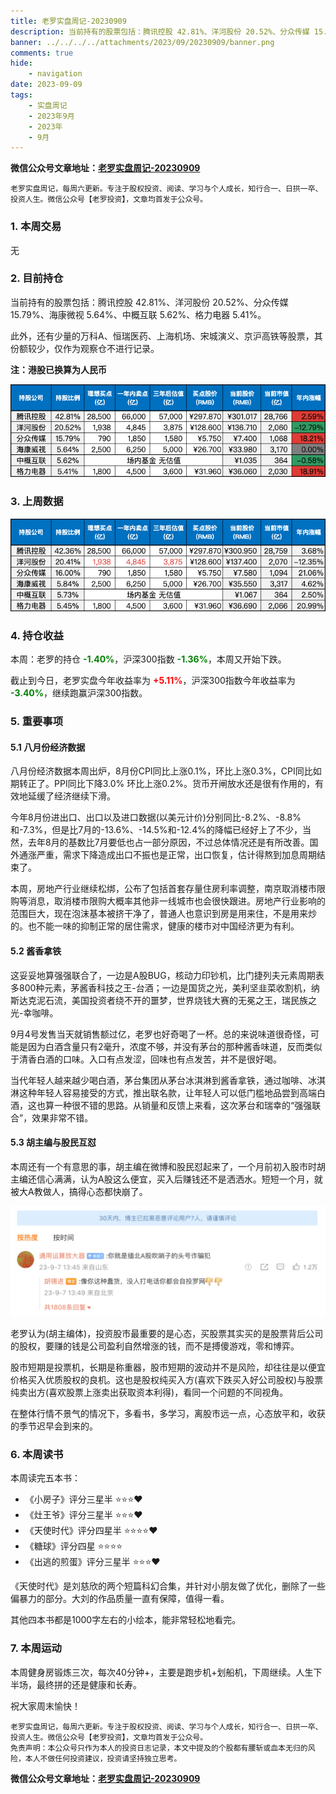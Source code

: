 ```yaml
---
title: 老罗实盘周记-20230909
description: 当前持有的股票包括：腾讯控股 42.81%、洋河股份 20.52%、分众传媒 15.79%、海康微视 5.64%、中概互联 5.62%、格力电器 5.41%。此外，还有少量的万科A、恒瑞医药、上海机场、宋城演义、京沪高铁等股票，其份额较少，仅作为观察仓不进行记录。本周：老罗的持仓-1.40%，沪深300指数-1.36%，本周又开始下跌。
banner: ../../../../attachments/2023/09/20230909/banner.png
comments: true
hide:
    - navigation
date: 2023-09-09
tags:
    - 实盘周记
    - 2023年9月
    - 2023年
    - 9月
---
```


__微信公众号文章地址：[老罗实盘周记-20230909](https://mp.weixin.qq.com/s/dn-80oF9jO2PJill2hcwNA)__

```
老罗实盘周记，每周六更新。专注于股权投资、阅读、学习与个人成长，知行合一、日拱一卒、投资人生。微信公众号【老罗投资】，文章均首发于公众号。
```

### 1. 本周交易

无

### 2. 目前持仓

当前持有的股票包括：腾讯控股 42.81%、洋河股份 20.52%、分众传媒 15.79%、海康微视 5.64%、中概互联 5.62%、格力电器 5.41%。

此外，还有少量的万科A、恒瑞医药、上海机场、宋城演义、京沪高铁等股票，其份额较少，仅作为观察仓不进行记录。

**注：港股已换算为人民币**

![目前持仓](../../../attachments/2023/09/20230909/1.png)

### 3. 上周数据

![上周数据](../../../attachments/2023/09/20230909/2.png)

### 4. 持仓收益

本周：老罗的持仓 <strong style="color:green;">-1.40%</strong>，沪深300指数 <strong style="color:green;">-1.36%</strong>，本周又开始下跌。

截止到今日，老罗实盘今年收益率为 <strong style="color:red;">+5.11%</strong>，沪深300指数今年收益率为 <strong style="color:green;">-3.40%</strong>，继续跑赢沪深300指数。

### 5. 重要事项

#### 5.1 八月份经济数据

八月份经济数据本周出炉，8月份CPI同比上涨0.1%，环比上涨0.3%，CPI同比如期转正了。PPI同比下降3.0% 环比上涨0.2%。货币开闸放水还是很有作用的，有效地延缓了经济继续下滑。

今年8月份进出口、出口以及进口数据(以美元计价)分别同比-8.2%、-8.8%和-7.3%，但是比7月的-13.6%、-14.5%和-12.4%的降幅已经好上了不少，当然，去年8月的基数比7月要低也占一部分原因，不过总体情况还是有所改善。国外通涨严重，需求下降造成出口不振也是正常，出口恢复，估计得熬到加息周期结束了。

本周，房地产行业继续松绑，公布了包括首套存量住房利率调整，南京取消楼市限购等消息，取消楼市限购大概率其他非一线城市也会很快跟进。房地产行业影响的范围巨大，现在泡沫基本被挤干净了，普通人也意识到房是用来住，不是用来炒的。也不能一味的抑制正常的居住需求，健康的楼市对中国经济更为有利。

#### 5.2 酱香拿铁

这妥妥地算强强联合了，一边是A股BUG，核动力印钞机，比门捷列夫元素周期表多800种元素，茅酱香科技之王-台酒；一边是国货之光，美利坚韭菜收割机，纳斯达克泥石流，美国投资者绕不开的噩梦，世界烧钱大赛的无冕之王，瑞民族之光-幸咖啡。

9月4号发售当天就销售额过亿，老罗也好奇喝了一杯。总的来说味道很奇怪，可能是因为白酒含量只有2毫升，浓度不够，并没有茅台的那种酱香味道，反而类似于清香白酒的口味。入口有点发涩，回味也有点发苦，并不是很好喝。

当代年轻人越来越少喝白酒，茅台集团从茅台冰淇淋到酱香拿铁，通过咖啡、冰淇淋这种年轻人容易接受的方式，推出联名款，让年轻人可以低门槛地品尝到高端白酒，这也算一种很不错的思路。从销量和反馈上来看，这次茅台和瑞幸的“强强联合”，效果非常不错。

#### 5.3 胡主编与股民互怼

本周还有一个有意思的事，胡主编在微博和股民怼起来了，一个月前初入股市时胡主编还信心满满，认为A股这么便宜，买入后赚钱还不是洒洒水。短短一个月，就被大A教做人，搞得心态都快崩了。

![胡主编与股民互怼](../../../attachments/2023/09/20230909/3.png)

老罗认为(胡主编体)，投资股市最重要的是心态，买股票其实买的是股票背后公司的股权，要赚的钱是公司盈利自然增涨的钱，而不是搏傻游戏，零和博弈。

股市短期是投票机，长期是称重器，股市短期的波动并不是风险，却往往是以便宜价格买入优质股权的良机。这也是股权纯买入方(喜欢下跌买入好公司股权)与股票纯卖出方(喜欢股票上涨卖出获取资本利得)，看同一个问题的不同视角。

在整体行情不景气的情况下，多看书，多学习，离股市远一点，心态放平和，收获的季节迟早会到来的。

### 6. 本周读书

本周读完五本书：

+ 《小房子》评分三星半 ⭐️⭐️⭐️❤️
+ 《灶王爷》评分三星半 ⭐️⭐️⭐️❤️
+ 《天使时代》评分四星半 ⭐️⭐️⭐️⭐️❤️
+ 《糖球》评分四星 ⭐️⭐️⭐️⭐️
+ 《出逃的煎蛋》评分三星半 ⭐️⭐️⭐️❤️

《天使时代》是刘慈欣的两个短篇科幻合集，并针对小朋友做了优化，删除了一些偏暴力的部分。大刘的作品质量一直有保障，值得一看。

其他四本书都是1000字左右的小绘本，能非常轻松地看完。

### 7. 本周运动

本周健身房锻炼三次，每次40分钟+，主要是跑步机+划船机，下周继续。人生下半场，最终拼的还是健康和长寿。

祝大家周末愉快！

```
老罗实盘周记，每周六更新。专注于股权投资、阅读、学习与个人成长，知行合一、日拱一卒、投资人生。微信公众号【老罗投资】，文章均首发于公众号。
免责声明：本公众号只作为本人的投资日志记录，本文中提及的个股都有腰斩或血本无归的风险，本人不做任何投资建议，投资请坚持独立思考。
```

__微信公众号文章地址：[老罗实盘周记-20230909](https://mp.weixin.qq.com/s/dn-80oF9jO2PJill2hcwNA)__